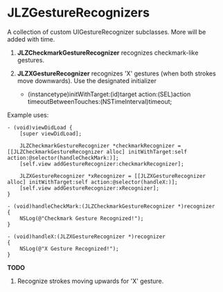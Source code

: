 # JLZGestureRecognizers
A collection of custom UIGestureRecognizer subclasses. More will be added with time.

1) **JLZCheckmarkGestureRecognizer** recognizes checkmark-like gestures. 

2) **JLZXGestureRecognizer** recognizes 'X' gestures (when both strokes move downwards).
Use the designated initializer
    - (instancetype)initWithTarget:(id)target action:(SEL)action timeoutBetweenTouches:(NSTimeInterval)timeout;

Example uses:

    - (void)viewDidLoad {
	    [super viewDidLoad];
	    
	    JLZCheckmarkGestureRecognizer *checkmarkRecognizer = [[JLZCheckmarkGestureRecognizer alloc] initWithTarget:self action:@selector(handleCheckMark:)];
	    [self.view addGestureRecognizer:checkmarkRecognizer];
	    
	    JLZXGestureRecognizer *xRecognizer = [[JLZXGestureRecognizer alloc] initWithTarget:self action:@selector(handleX:)];
	    [self.view addGestureRecognizer:xRecognizer];
	}

	- (void)handleCheckMark:(JLZCheckmarkGestureRecognizer *)recognizer
	{
	    NSLog(@"Checkmark Gesture Recognized!");
	}

	- (void)handleX:(JLZXGestureRecognizer *)recognizer
	{
	    NSLog(@"X Gesture Recognized!");
	}

**TODO**
1. Recognize strokes moving upwards for 'X' gesture.
